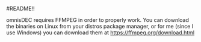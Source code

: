 #README!!

omnisDEC requires FFMPEG in order to properly work. You can download the binaries on Linux from your distros package manager, or for me (since I use Windows) you can download them at https://ffmpeg.org/download.html
